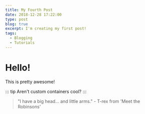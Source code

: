 ```yaml
---
title: My Fourth Post
date: 2018-12-28 17:22:00
type: post
blog: true
excerpt: I'm creating my first post!
tags:
  - Blogging
  - Tutorials
---
```


# Hello!

This is pretty awesome!

::: tip
Aren't custom containers cool?
:::

> "I have a big head... and little arms." - T-rex from 'Meet the Robinsons'

